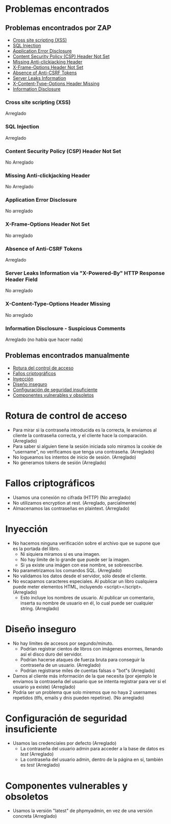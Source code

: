 # Problemas encontrados
## Problemas encontrados por ZAP
* [Cross site scripting (XSS)](#Cross-site-scripting-(XSS))
* [SQL Injection](#SQL-Injection)
* [Application Error Disclosure](#Application-Error-Disclosure)
* [Content Security Policy (CSP) Header Not Set](#Content-Security-Policy-(CSP)-Header-Not-Set)
* [Missing Anti-clickjacking Header](#Missing-Anti\-clickjacking-Header)
* [X-Frame-Options Header Not Set](#X\-Frame\-Options-Header-Not-Set)
* [Absence of Anti-CSRF Tokens](#Absence-of-Anti\-CSRF-Tokens)
* [Server Leaks Information](#Server-Leaks-Information-via-"X\-Powered\-By"-HTTP-Response-Header-Field)
* [X-Content-Type-Options Header Missing](#X\-Content\-Type\-Options-Header-Missing)
* [Information Disclosure](#Information-Disclosure-\--Suspicious-Comments)

### Cross site scripting (XSS)
Arreglado

### SQL Injection
Arreglado

### Content Security Policy (CSP) Header Not Set
No Arreglado

### Missing Anti-clickjacking Header
No Arreglado

### Application Error Disclosure
No arreglado

### X-Frame-Options Header Not Set
No arreglado

### Absence of Anti-CSRF Tokens
Arreglado

### Server Leaks Information via "X-Powered-By" HTTP Response Header Field
No arreglado

### X-Content-Type-Options Header Missing
No arreglado

### Information Disclosure - Suspicious Comments
Arreglado (no había que hacer nada)
## Problemas encontrados manualmente
* [Rotura del control de acceso](#Rotura-del-control-de-acceso)
* [Fallos criptográficos](#Fallos-criptográficos)
* [Inyección](#Inyección)
* [Diseño inseguro](#Diseño-inseguro)
* [Configuración de seguridad insuficiente](#Configuración-de-seguridad-insuficiente)
* [Componentes vulnerables y obsoletos](#Componentes-vulnerables-y-obsoletos)

# Rotura de control de acceso

* Para mirar si la contraseña introducida es la correcta, le enviamos al cliente la contraseña correcta, y el cliente hace la comparación. (Arreglado)
* Para saber si alguien tiene la sesión iniciada solo miramos la cookie de "username", no verificamos que tenga una contraseña. (Arreglado)
* No logueamos los intentos de inicio de sesión. (Arreglado)
* No generamos tokens de sesión (Arreglado)

# Fallos criptográficos

* Usamos una conexión no cifrada (HTTP) (No arreglado)
* No utilizamos encryption at rest. (Arreglado, parcialmente)
* Almacenamos las contraseñas en plaintext. (Arreglado)

# Inyección

* No hacemos ninguna verificación sobre el archivo que se supone que es la portada del libro.
    * Ni siquiera miramos si es una imagen.
    * No hay límite de lo grande que puede ser la imagen.
    * Si ya existe una imágen con ese nombre, se sobreescribe.
* No parametrizamos los comandos SQL. (Arreglado)
* No validamos los datos desde el servidor, sólo desde el cliente.
* No escapamos caracteres especiales. Al publicar un libro cualquiera puede meter elementos HTML, incluyendo \<script\>\</script\>. (Arreglado)
    * Esto incluye los nombres de usuario. Al publicar un comentario, inserta su nombre de usuario en él, lo cual puede ser cualquier string. (Arreglado)

# Diseño inseguro

* No hay límites de accesos por segundo/minuto.
    * Podrían registrar cientos de libros con imágenes enormes, llenando así el disco duro del servidor.
    * Podrían hacerse ataques de fuerza bruta para conseguir la contraseña de un usuario. (Arreglado)
    * Podrían registrarse miles de cuentas falsas o "bot"s (Arreglado)
* Damos al cliente más información de la que necesita (por ejemplo le enviamos la contraseña del usuario que se intenta registrar para ver si el usuario ya existe) (Arreglado)
* Podría ser un problema que solo miremos que no haya 2 usernames repetidos (tlfs, emails y dnis pueden repetirse). (No arreglado)

# Configuración de seguridad insuficiente

* Usamos las credenciales por defecto (Arreglado)
    * La contraseña del usuario admin para acceder a la base de datos es *test* (Arreglado)
    * La contraseña del usuario admin, dentro de la página en sí, también es *test* (Arreglado)

# Componentes vulnerables y obsoletos

* Usamos la versión "latest" de phpmyadmin, en vez de una versión concreta (Arreglado)
